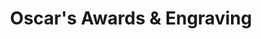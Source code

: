 ---
title: "Oscar's Awards & Engraving"
url: /bentonville/oscars-awards-und-engraving/
shop: Pokal
---